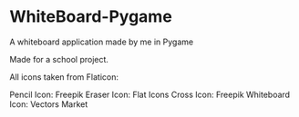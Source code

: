 # WhiteBoard-Pygame
A whiteboard application made by me in Pygame

Made for a school project.

All icons taken from Flaticon:

Pencil Icon: Freepik
Eraser Icon: Flat Icons
Cross Icon: Freepik
Whiteboard Icon: Vectors Market
